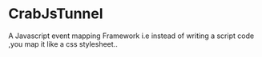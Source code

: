 # CrabJsTunnel
A Javascript event mapping  Framework i.e instead of writing a script code ,you map it  like a css stylesheet..
